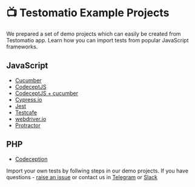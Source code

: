 # 📺 Testomatio Example Projects 

We prepared a set of demo projects which can easily be created from Testomatio app. 
Learn how you can import tests from popular JavaScript frameworks.

## JavaScript

* [Cucumber](https://github.com/testomatio/examples/tree/master/cucumber)
* [CodeceptJS](https://github.com/testomatio/examples/tree/master/codeceptJS)
* [CodeceptJS + cucumber](https://github.com/testomatio/examples/tree/master/codeceptjs-cucumber)
* [Cypress.io](https://github.com/testomatio/examples/tree/master/cypress)
* [Jest](https://github.com/testomatio/examples/tree/master/jest)
* [Testcafe](https://github.com/testomatio/examples/tree/master/testcafe)
* [webdriver.io](https://github.com/testomatio/examples/tree/master/webdriverio-mocha)
* [Protractor](https://github.com/testomatio/examples/tree/master/protractor)

## PHP

* [Codeception](https://github.com/testomatio/examples/tree/master/codeception)

Import your own tests by follwing steps in our demo projects.
If you have questions - [raise an issue](https://github.com/testomatio/app/issues) or contact us in [Telegram](https://t.me/testomatio_chat) or [Slack](https://testomatio.herokuapp.com/)
